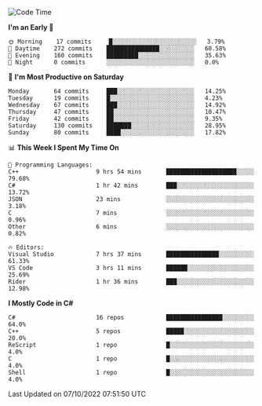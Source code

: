 <!--START_SECTION:waka-->
![Code Time](http://img.shields.io/badge/Code%20Time-846%20hrs%204%20mins-blue)

**I'm an Early 🐤** 

```text
🌞 Morning    17 commits     █░░░░░░░░░░░░░░░░░░░░░░░░   3.79% 
🌆 Daytime    272 commits    ███████████████░░░░░░░░░░   60.58% 
🌃 Evening    160 commits    █████████░░░░░░░░░░░░░░░░   35.63% 
🌙 Night      0 commits      ░░░░░░░░░░░░░░░░░░░░░░░░░   0.0%

```
📅 **I'm Most Productive on Saturday** 

```text
Monday       64 commits     ███░░░░░░░░░░░░░░░░░░░░░░   14.25% 
Tuesday      19 commits     █░░░░░░░░░░░░░░░░░░░░░░░░   4.23% 
Wednesday    67 commits     ███░░░░░░░░░░░░░░░░░░░░░░   14.92% 
Thursday     47 commits     ██░░░░░░░░░░░░░░░░░░░░░░░   10.47% 
Friday       42 commits     ██░░░░░░░░░░░░░░░░░░░░░░░   9.35% 
Saturday     130 commits    ███████░░░░░░░░░░░░░░░░░░   28.95% 
Sunday       80 commits     ████░░░░░░░░░░░░░░░░░░░░░   17.82%

```


📊 **This Week I Spent My Time On** 

```text
💬 Programming Languages: 
C++                      9 hrs 54 mins       ████████████████████░░░░░   79.68% 
C#                       1 hr 42 mins        ███░░░░░░░░░░░░░░░░░░░░░░   13.72% 
JSON                     23 mins             ░░░░░░░░░░░░░░░░░░░░░░░░░   3.18% 
C                        7 mins              ░░░░░░░░░░░░░░░░░░░░░░░░░   0.96% 
Other                    6 mins              ░░░░░░░░░░░░░░░░░░░░░░░░░   0.82%

🔥 Editors: 
Visual Studio            7 hrs 37 mins       ███████████████░░░░░░░░░░   61.33% 
VS Code                  3 hrs 11 mins       ██████░░░░░░░░░░░░░░░░░░░   25.69% 
Rider                    1 hr 36 mins        ███░░░░░░░░░░░░░░░░░░░░░░   12.98%

```

**I Mostly Code in C#** 

```text
C#                       16 repos            ████████████████░░░░░░░░░   64.0% 
C++                      5 repos             █████░░░░░░░░░░░░░░░░░░░░   20.0% 
ReScript                 1 repo              █░░░░░░░░░░░░░░░░░░░░░░░░   4.0% 
C                        1 repo              █░░░░░░░░░░░░░░░░░░░░░░░░   4.0% 
Shell                    1 repo              █░░░░░░░░░░░░░░░░░░░░░░░░   4.0%

```



 Last Updated on 07/10/2022 07:51:50 UTC
<!--END_SECTION:waka-->
